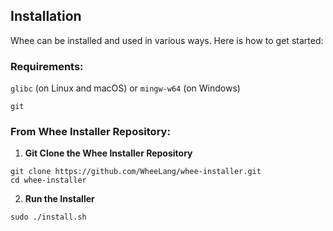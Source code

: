 ## Installation

Whee can be installed and used in various ways. Here is how to get started:

### Requirements:

```glibc``` (on Linux and macOS) or ```mingw-w64``` (on Windows)
    
```git```

### From Whee Installer Repository:
1. **Git Clone the Whee Installer Repository**
```
git clone https://github.com/WheeLang/whee-installer.git
cd whee-installer
```
2. **Run the Installer**
```
sudo ./install.sh
```
